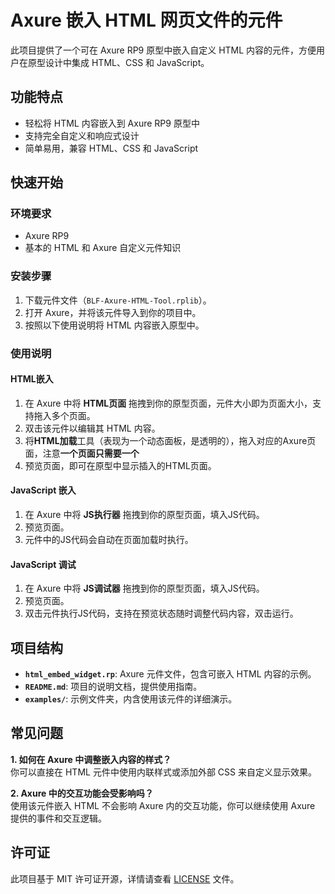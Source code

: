 # Axure 嵌入 HTML 网页文件的元件

此项目提供了一个可在 Axure RP9 原型中嵌入自定义 HTML 内容的元件，方便用户在原型设计中集成 HTML、CSS 和 JavaScript。

## 功能特点
- 轻松将 HTML 内容嵌入到 Axure RP9 原型中
- 支持完全自定义和响应式设计
- 简单易用，兼容 HTML、CSS 和 JavaScript

## 快速开始

### 环境要求
- Axure RP9 
- 基本的 HTML 和 Axure 自定义元件知识

### 安装步骤
1. 下载元件文件（`BLF-Axure-HTML-Tool.rplib`）。
2. 打开 Axure，并将该元件导入到你的项目中。
3. 按照以下使用说明将 HTML 内容嵌入原型中。

### 使用说明
#### HTML嵌入
1. 在 Axure 中将 **HTML页面** 拖拽到你的原型页面，元件大小即为页面大小，支持拖入多个页面。
2. 双击该元件以编辑其 HTML 内容。
3. 将**HTML加载**工具（表现为一个动态面板，是透明的），拖入对应的Axure页面，注意**一个页面只需要一个**
4. 预览页面，即可在原型中显示插入的HTML页面。
#### JavaScript 嵌入
1. 在 Axure 中将 **JS执行器** 拖拽到你的原型页面，填入JS代码。
2. 预览页面。
3. 元件中的JS代码会自动在页面加载时执行。
#### JavaScript 调试
1. 在 Axure 中将 **JS调试器** 拖拽到你的原型页面，填入JS代码。
2. 预览页面。
3. 双击元件执行JS代码，支持在预览状态随时调整代码内容，双击运行。

## 项目结构
- **`html_embed_widget.rp`**: Axure 元件文件，包含可嵌入 HTML 内容的示例。
- **`README.md`**: 项目的说明文档，提供使用指南。
- **`examples/`**: 示例文件夹，内含使用该元件的详细演示。

## 常见问题
**1. 如何在 Axure 中调整嵌入内容的样式？**  
你可以直接在 HTML 元件中使用内联样式或添加外部 CSS 来自定义显示效果。

**2. Axure 中的交互功能会受影响吗？**  
使用该元件嵌入 HTML 不会影响 Axure 内的交互功能，你可以继续使用 Axure 提供的事件和交互逻辑。

## 许可证
此项目基于 MIT 许可证开源，详情请查看 [LICENSE](LICENSE) 文件。


